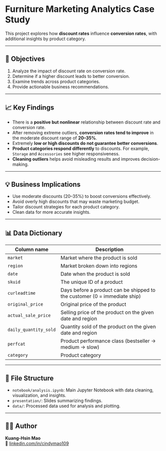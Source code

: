 # Furniture Marketing Analytics Case Study

This project explores how **discount rates** influence **conversion rates**, with additional insights by product category.

---

## 📌 Objectives

1. Analyze the impact of discount rate on conversion rate.
2. Determine if a higher discount leads to better conversion.
3. Examine trends across product categories.
4. Provide actionable business recommendations.

---

## 📈 Key Findings

- There is a **positive but nonlinear** relationship between discount rate and conversion rate.
- After removing extreme outliers, **conversion rates tend to improve** in the moderate discount range of **20–35%**.
- Extremely **low or high discounts do not guarantee better conversions**.
- **Product categories respond differently** to discounts. For example, `Storage` and `Accessories` see higher responsiveness.
- **Cleaning outliers** helps avoid misleading results and improves decision-making.

---

## 💡 Business Implications

- Use moderate discounts (20–35%) to boost conversions effectively.
- Avoid overly high discounts that may waste marketing budget.
- Tailor discount strategies for each product category.
- Clean data for more accurate insights.

---

## 📊 Data Dictionary

| Column name           | Description                                                                 |
|------------------------|-----------------------------------------------------------------------------|
| `market`              | Market where the product is sold                                            |
| `region`              | Market broken down into regions                                             |
| `date`                | Date when the product is sold                                               |
| `skuid`               | The unique ID of a product                                                  |
| `curleadtime`         | Days before a product can be shipped to the customer (0 = immediate ship)   |
| `original_price`      | Original price of the product                                               |
| `actual_sale_price`   | Selling price of the product on the given date and region                   |
| `daily_quantity_sold` | Quantity sold of the product on the given date and region                   |
| `perfcat`             | Product performance class (bestseller → medium → slow)                      |
| `category`            | Product category                                                            |

---

## 📂 File Structure

- `notebook/analysis.ipynb`: Main Jupyter Notebook with data cleaning, visualization, and insights.
- `presentation/`: Slides summarizing findings.
- `data/`: Processed data used for analysis and plotting.

---

## 🙋‍♀️ Author

**Kuang-Hsin Mao**  
🔗 [linkedin.com/in/cindymao109](https://linkedin.com/in/cindymao109)




